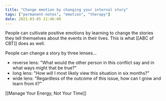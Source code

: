 ```yaml
---
title: "Change emotion by changing your internal story"
tags: ["permanent-notes", "emotion", "therapy"]
date: 2021-03-05 21:46:00
---
```


People can cultivate positive emotions by learning to change the stories they tell themselves about the events in their lives. This is what [[ABC of CBT]] does as well.

People can change a story by three lenses...
- reverse lens: "What would the other person in this conflict say and in what ways might that be true?"
- long lens: "How will I most likely view this situation in six months?"
- wide lens: "Regardless of the outcome of this issue, how can I grow and learn from it?"

[[Manage Your Energy, Not Your Time]]